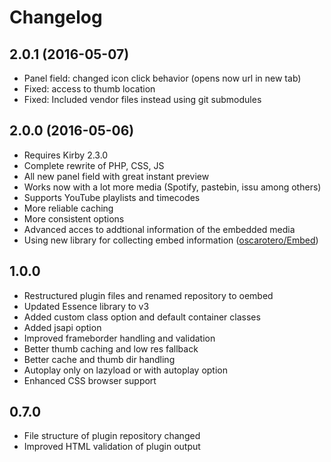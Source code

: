 # Changelog

## 2.0.1 (2016-05-07)
- Panel field: changed icon click behavior (opens now url in new tab)
- Fixed: access to thumb location
- Fixed: Included vendor files instead using git submodules

## 2.0.0 (2016-05-06)
- Requires Kirby 2.3.0
- Complete rewrite of PHP, CSS, JS
- All new panel field with great instant preview
- Works now with a lot more media (Spotify, pastebin, issu among others)
- Supports YouTube playlists and timecodes
- More reliable caching
- More consistent options
- Advanced acces to addtional information of the embedded media
- Using new library for collecting embed information ([oscarotero/Embed](https://github.com/oscarotero/Embed))

## 1.0.0
- Restructured plugin files and renamed repository to oembed
- Updated Essence library to v3
- Added custom class option and default container classes
- Added jsapi option
- Improved frameborder handling and validation
- Better thumb caching and low res fallback
- Better cache and thumb dir handling
- Autoplay only on lazyload or with autoplay option
- Enhanced CSS browser support

## 0.7.0
- File structure of plugin repository changed
- Improved HTML validation of plugin output
